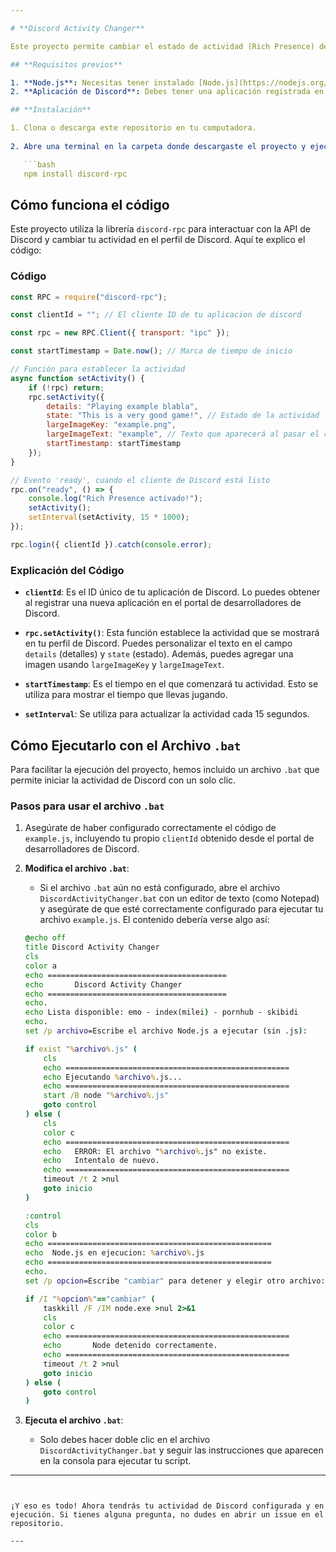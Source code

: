 ```yaml
---

# **Discord Activity Changer**

Este proyecto permite cambiar el estado de actividad (Rich Presence) de tu cuenta de Discord, mostrando información personalizada sobre lo que estás jugando. Puedes configurar detalles como el título del juego, la imagen que aparece en tu perfil, y más.

## **Requisitos previos**

1. **Node.js**: Necesitas tener instalado [Node.js](https://nodejs.org/) para ejecutar el código de este proyecto.
2. **Aplicación de Discord**: Debes tener una aplicación registrada en el [Portal de Desarrolladores de Discord](https://discord.com/developers/applications), para obtener el `clientId` de tu aplicación.

## **Instalación**

1. Clona o descarga este repositorio en tu computadora.
   
2. Abre una terminal en la carpeta donde descargaste el proyecto y ejecuta el siguiente comando para instalar las dependencias necesarias:

   ```bash
   npm install discord-rpc
   ```

## **Cómo funciona el código**

Este proyecto utiliza la librería `discord-rpc` para interactuar con la API de Discord y cambiar tu actividad en el perfil de Discord. Aquí te explico el código:

### **Código**

```javascript
const RPC = require("discord-rpc");

const clientId = ""; // El cliente ID de tu aplicacion de discord

const rpc = new RPC.Client({ transport: "ipc" });

const startTimestamp = Date.now(); // Marca de tiempo de inicio

// Función para establecer la actividad
async function setActivity() {
    if (!rpc) return;
    rpc.setActivity({
        details: "Playing example blabla",
        state: "This is a very good game!", // Estado de la actividad
        largeImageKey: "example.png",
        largeImageText: "example", // Texto que aparecerá al pasar el ratón sobre la imagen
        startTimestamp: startTimestamp
    });
}

// Evento 'ready', cuando el cliente de Discord está listo
rpc.on("ready", () => {
    console.log("Rich Presence activado!");
    setActivity();
    setInterval(setActivity, 15 * 1000);
});

rpc.login({ clientId }).catch(console.error);
```

### **Explicación del Código**

- **`clientId`**: Es el ID único de tu aplicación de Discord. Lo puedes obtener al registrar una nueva aplicación en el portal de desarrolladores de Discord.
  
- **`rpc.setActivity()`**: Esta función establece la actividad que se mostrará en tu perfil de Discord. Puedes personalizar el texto en el campo `details` (detalles) y `state` (estado). Además, puedes agregar una imagen usando `largeImageKey` y `largeImageText`.

- **`startTimestamp`**: Es el tiempo en el que comenzará tu actividad. Esto se utiliza para mostrar el tiempo que llevas jugando.

- **`setInterval`**: Se utiliza para actualizar la actividad cada 15 segundos.

## **Cómo Ejecutarlo con el Archivo `.bat`**

Para facilitar la ejecución del proyecto, hemos incluido un archivo `.bat` que permite iniciar la actividad de Discord con un solo clic.

### **Pasos para usar el archivo `.bat`**

1. Asegúrate de haber configurado correctamente el código de `example.js`, incluyendo tu propio `clientId` obtenido desde el portal de desarrolladores de Discord.

2. **Modifica el archivo `.bat`**:
   - Si el archivo `.bat` aún no está configurado, abre el archivo `DiscordActivityChanger.bat` con un editor de texto (como Notepad) y asegúrate de que esté correctamente configurado para ejecutar tu archivo `example.js`. El contenido debería verse algo así:

   ```bat
   @echo off
   title Discord Activity Changer
   cls
   color a
   echo ========================================
   echo       Discord Activity Changer
   echo ========================================
   echo.
   echo Lista disponible: emo - index(milei) - pornhub - skibidi
   echo.
   set /p archivo=Escribe el archivo Node.js a ejecutar (sin .js): 

   if exist "%archivo%.js" (
       cls
       echo ==================================================
       echo Ejecutando %archivo%.js...
       echo ==================================================
       start /B node "%archivo%.js"
       goto control
   ) else (
       cls
       color c
       echo ==================================================
       echo   ERROR: El archivo "%archivo%.js" no existe.
       echo   Intentalo de nuevo.
       echo ==================================================
       timeout /t 2 >nul
       goto inicio
   )

   :control
   cls
   color b
   echo ==================================================
   echo  Node.js en ejecucion: %archivo%.js
   echo ==================================================
   echo.
   set /p opcion=Escribe "cambiar" para detener y elegir otro archivo: 

   if /I "%opcion%"=="cambiar" (
       taskkill /F /IM node.exe >nul 2>&1
       cls
       color c
       echo ==================================================
       echo       Node detenido correctamente.
       echo ==================================================
       timeout /t 2 >nul
       goto inicio
   ) else (
       goto control
   )
   ```

3. **Ejecuta el archivo `.bat`**:
   - Solo debes hacer doble clic en el archivo `DiscordActivityChanger.bat` y seguir las instrucciones que aparecen en la consola para ejecutar tu script.

---
```


¡Y eso es todo! Ahora tendrás tu actividad de Discord configurada y en ejecución. Si tienes alguna pregunta, no dudes en abrir un issue en el repositorio.

---
